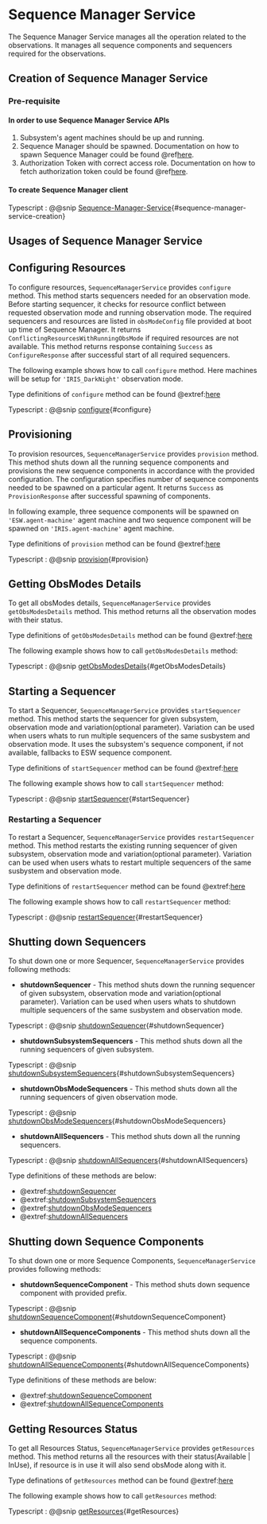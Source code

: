 # Sequence Manager Service

The Sequence Manager Service manages all the operation related to the observations.
It manages all sequence components and sequencers required for the observations.

## Creation of Sequence Manager Service

### Pre-requisite

#### In order to use Sequence Manager Service APIs

1. Subsystem's agent machines should be up and running.
1. Sequence Manager should be spawned. Documentation on how to spawn Sequence Manager could be found @ref[here](agent-service.md).
1. Authorization Token with correct access role.
 Documentation on how to fetch authorization token could be found @ref[here](../aas/auth-components.md).

#### To create Sequence Manager client

Typescript
: @@snip [Sequence-Manager-Service](../../../../example/src/documentation/sequence-manager/SequenceManagerServiceExamples.ts){#sequence-manager-service-creation}

## Usages of Sequence Manager Service

## Configuring Resources

To configure resources, `SequenceManagerService` provides `configure` method.
This method starts sequencers needed for an observation mode. Before starting sequencer, it checks for resource
conflict between requested observation mode and running observation mode. The required sequencers and
resources are listed in `obsModeConfig` file provided at boot up time of Sequence Manager. It returns
`ConflictingResourcesWithRunningObsMode` if required resources are not available. This method returns response
containing `Success` as `ConfigureResponse` after successful start of all required sequencers.

The following example shows how to call `configure` method. Here machines will be setup for `'IRIS_DarkNight'` observation mode.

Type definitions of `configure` method can be found @extref:[here](ts-docs:interfaces/clients.SequenceManagerService.html#configure)

Typescript
: @@snip [configure](../../../../example/src/documentation/sequence-manager/SequenceManagerServiceExamples.ts){#configure}

## Provisioning

To provision resources, `SequenceManagerService` provides `provision` method.
This method shuts down all the running sequence components and provisions the new sequence components in
accordance with the provided configuration. The configuration specifies number of sequence components
needed to be spawned on a particular agent. It returns `Success` as `ProvisionResponse` after successful
spawning of components.

In following example, three sequence components will be spawned on `'ESW.agent-machine'` agent machine and two sequence
component will be spawned on `'IRIS.agent-machine'` agent machine.

Type definitions of `provision` method can be found @extref:[here](ts-docs:interfaces/clients.SequenceManagerService.html#provision)

Typescript
: @@snip [provision](../../../../example/src/documentation/sequence-manager/SequenceManagerServiceExamples.ts){#provision}

## Getting ObsModes Details

To get all obsModes details, `SequenceManagerService` provides `getObsModesDetails` method.
This method returns all the observation modes with their status.

Type definitions of `getObsModesDetails` method can be found @extref:[here](ts-docs:interfaces/clients.SequenceManagerService.html#getObsModesDetails)

The following example shows how to call `getObsModesDetails` method:

Typescript
: @@snip [getObsModesDetails](../../../../example/src/documentation/sequence-manager/SequenceManagerServiceExamples.ts){#getObsModesDetails}

## Starting a Sequencer

To start a Sequencer, `SequenceManagerService` provides `startSequencer` method.
This method starts the sequencer for given subsystem, observation mode and variation(optional parameter). Variation can be used when users whats to run multiple sequencers of the same susbystem and observation mode.
It uses the subsystem's sequence component, if not available, fallbacks to ESW sequence component.

Type definitions of `startSequencer` method can be found @extref:[here](ts-docs:interfaces/clients.SequenceManagerService.html#startsequencer)

The following example shows how to call `startSequencer` method:

Typescript
: @@snip [startSequencer](../../../../example/src/documentation/sequence-manager/SequenceManagerServiceExamples.ts){#startSequencer}

### Restarting a Sequencer

To restart a Sequencer, `SequenceManagerService` provides `restartSequencer` method.
This method restarts the existing running sequencer of given subsystem, observation mode  and variation(optional parameter). Variation can be used when users whats to restart multiple sequencers of the same susbystem and observation mode.

Type definitions of `restartSequencer` method can be found @extref:[here](ts-docs:interfaces/clients.SequenceManagerService.html#restartsequencer)

The following example shows how to call `restartSequencer` method:

Typescript
: @@snip [restartSequencer](../../../../example/src/documentation/sequence-manager/SequenceManagerServiceExamples.ts){#restartSequencer}

## Shutting down Sequencers

To shut down one or more Sequencer, `SequenceManagerService` provides following methods:

- **shutdownSequencer** - This method shuts down the running sequencer of given subsystem,  observation mode  and variation(optional parameter). Variation can be used when users whats to shutdown multiple sequencers of the same susbystem and observation mode.

Typescript
: @@snip [shutdownSequencer](../../../../example/src/documentation/sequence-manager/SequenceManagerServiceExamples.ts){#shutdownSequencer}

- **shutdownSubsystemSequencers** - This method shuts down all the running sequencers of given subsystem.

Typescript
: @@snip [shutdownSubsystemSequencers](../../../../example/src/documentation/sequence-manager/SequenceManagerServiceExamples.ts){#shutdownSubsystemSequencers}

- **shutdownObsModeSequencers** - This method shuts down all the running sequencers of given observation mode.

Typescript
: @@snip [shutdownObsModeSequencers](../../../../example/src/documentation/sequence-manager/SequenceManagerServiceExamples.ts){#shutdownObsModeSequencers}

- **shutdownAllSequencers** - This method shuts down all the running sequencers.

Typescript
: @@snip [shutdownAllSequencers](../../../../example/src/documentation/sequence-manager/SequenceManagerServiceExamples.ts){#shutdownAllSequencers}

Type definitions of these methods are below:

- @extref:[shutdownSequencer](ts-docs:interfaces/clients.SequenceManagerService.html#shutdownsequencer)
- @extref:[shutdownSubsystemSequencers](ts-docs:interfaces/clients.SequenceManagerService.html#shutdownsubsystemsequencers)
- @extref:[shutdownObsModeSequencers](ts-docs:interfaces/clients.SequenceManagerService.html#shutdownobsmodesequencers)
- @extref:[shutdownAllSequencers](ts-docs:interfaces/clients.SequenceManagerService.html#shutdownallsequencers)

## Shutting down Sequence Components

To shut down one or more Sequence Components, `SequenceManagerService` provides following methods:

- **shutdownSequenceComponent** - This method shuts down sequence component with provided prefix.

Typescript
: @@snip [shutdownSequenceComponent](../../../../example/src/documentation/sequence-manager/SequenceManagerServiceExamples.ts){#shutdownSequenceComponent}

- **shutdownAllSequenceComponents** - This method shuts down all the sequence components.

Typescript
: @@snip [shutdownAllSequenceComponents](../../../../example/src/documentation/sequence-manager/SequenceManagerServiceExamples.ts){#shutdownAllSequenceComponents}

Type definitions of these methods are below:

- @extref:[shutdownSequenceComponent](ts-docs:interfaces/clients.SequenceManagerService.html#shutdownsequencecomponent)
- @extref:[shutdownAllSequenceComponents](ts-docs:interfaces/clients.SequenceManagerService.html#shutdownallsequencecomponents)

## Getting Resources Status

To get all Resources Status, `SequenceManagerService` provides `getResources` method.
This method returns all the resources with their status(Available | InUse), if resource is in use it will also send obsMode along with it.

Type definations of `getResources` method can be found @extref:[here](ts-docs:interfaces/clients.SequenceManagerService.html#getResources)

The following example shows how to call `getResources` method:

Typescript
: @@snip [getResources](../../../../example/src/documentation/sequence-manager/SequenceManagerServiceExamples.ts){#getResources}
